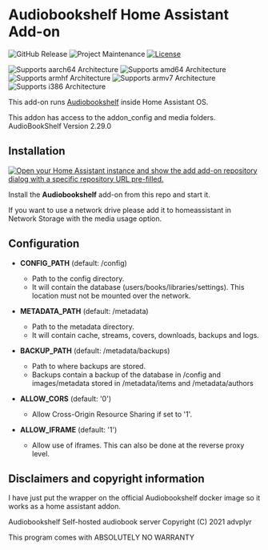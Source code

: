 # Audiobookshelf Home Assistant Add-on
![GitHub Release](https://img.shields.io/github/v/release/bigred10151990/audiobookshelfserver)
![Project Maintenance][ABSmaintenance-shield]
[![License][ABSlicense-shield]](LICENSE.md)

![Supports aarch64 Architecture][ABSaarch64-shield]
![Supports amd64 Architecture][ABSamd64-shield]
![Supports armhf Architecture][ABSarmhf-shield]
![Supports armv7 Architecture][ABSarmv7-shield]
![Supports i386 Architecture][ABSi386-shield]

[ABSaarch64-shield]: https://img.shields.io/badge/aarch64-yes-green.svg
[ABSamd64-shield]: https://img.shields.io/badge/amd64-yes-green.svg
[ABSarmhf-shield]: https://img.shields.io/badge/armhf-no-red.svg
[ABSarmv7-shield]: https://img.shields.io/badge/armv7-no-red.svg
[ABSi386-shield]: https://img.shields.io/badge/i386-no-red.svg

[ABSlicense-shield]: https://img.shields.io/github/license/bigred10151990/audiobookshelfserver
[ABSmaintenance-shield]: https://img.shields.io/maintenance/yes/2025.svg

This add-on runs [Audiobookshelf](https://www.audiobookshelf.org/) inside Home Assistant OS.

This addon has access to the addon_config and media folders.  
AudioBookShelf Version 2.29.0

## Installation
[![Open your Home Assistant instance and show the add add-on repository dialog with a specific repository URL pre-filled.](https://my.home-assistant.io/badges/supervisor_add_addon_repository.svg)](https://my.home-assistant.io/redirect/supervisor_add_addon_repository/?repository_url=https%3A%2F%2Fgithub.com%2Fbigred10151990%2Fha-addons)

Install the **Audiobookshelf** add-on from this repo and start it.

If you want to use a network drive please add it to homeassistant in Network Storage with the media usage option.

## Configuration

- **CONFIG_PATH** (default: /config)
  - Path to the config directory.
  - It will contain the database (users/books/libraries/settings). This location must not be mounted over the network.

- **METADATA_PATH** (default: /metadata)
  - Path to the metadata directory.
  - It will contain cache, streams, covers, downloads, backups and logs.

- **BACKUP_PATH** (default: /metadata/backups)
  - Path to where backups are stored.
  - Backups contain a backup of the database in /config and images/metadata stored in /metadata/items and /metadata/authors

- **ALLOW_CORS** (default: '0')
  - Allow Cross-Origin Resource Sharing if set to '1'.

- **ALLOW_IFRAME** (default: '1')
  - Allow use of iframes. This can also be done at the reverse proxy level.


## Disclaimers and copyright information

I have just put the wrapper on the official Audiobookshelf docker image so it works as a home assistant addon. 

Audiobookshelf  Self-hosted audiobook server
Copyright (C) 2021  advplyr

This program comes with ABSOLUTELY NO WARRANTY










